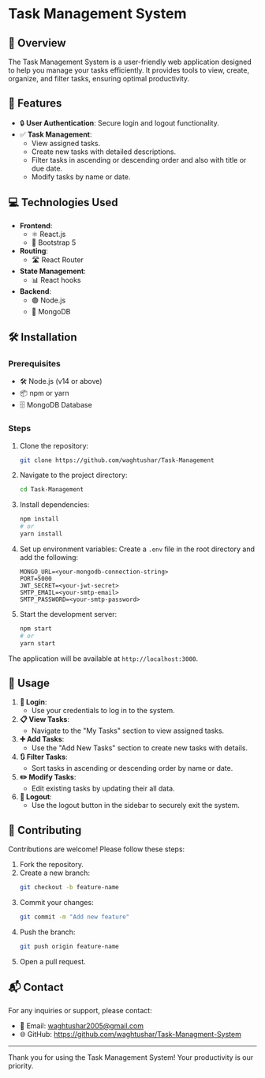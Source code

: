 # Task Management System

## 📝 Overview
The Task Management System is a user-friendly web application designed to help you manage your tasks efficiently. It provides tools to view, create, organize, and filter tasks, ensuring optimal productivity.

## 🌟 Features
- 🔒 **User Authentication**: Secure login and logout functionality.
- ✅ **Task Management**:
  - View assigned tasks.
  - Create new tasks with detailed descriptions.
  - Filter tasks in ascending or descending order and also with title or due date.
  - Modify tasks by name or date.

## 💻 Technologies Used
- **Frontend**:
  - ⚛️ React.js
  - 🎨 Bootstrap 5
- **Routing**:
  - 🛣️ React Router
- **State Management**:
  - 📊 React hooks
- **Backend**:
  - 🟢 Node.js
  - 🍃 MongoDB

## 🛠️ Installation

### Prerequisites
- 🛠️ Node.js (v14 or above)
- 📦 npm or yarn
- 🗄️ MongoDB Database

### Steps
1. Clone the repository:
   ```bash
   git clone https://github.com/waghtushar/Task-Management
   ```
2. Navigate to the project directory:
   ```bash
   cd Task-Management
   ```
3. Install dependencies:
   ```bash
   npm install
   # or
   yarn install
   ```
4. Set up environment variables:
   Create a `.env` file in the root directory and add the following:
   ```env
   MONGO_URL=<your-mongodb-connection-string>
   PORT=5000
   JWT_SECRET=<your-jwt-secret>
   SMTP_EMAIL=<your-smtp-email>
   SMTP_PASSWORD=<your-smtp-password>
   ```
5. Start the development server:
   ```bash
   npm start
   # or
   yarn start
   ```

The application will be available at `http://localhost:3000`.


## 🚀 Usage
1. **🔑 Login**:
   - Use your credentials to log in to the system.
2. **📋 View Tasks**:
   - Navigate to the "My Tasks" section to view assigned tasks.
3. **➕ Add Tasks**:
   - Use the "Add New Tasks" section to create new tasks with details.
4. **🔃 Filter Tasks**:
   - Sort tasks in ascending or descending order by name or date.
5. **✏️ Modify Tasks**:
   - Edit existing tasks by updating their all data.
6. **🚪 Logout**:
   - Use the logout button in the sidebar to securely exit the system.


## 🤝 Contributing
Contributions are welcome! Please follow these steps:
1. Fork the repository.
2. Create a new branch:
   ```bash
   git checkout -b feature-name
   ```
3. Commit your changes:
   ```bash
   git commit -m "Add new feature"
   ```
4. Push the branch:
   ```bash
   git push origin feature-name
   ```
5. Open a pull request.


## 📬 Contact
For any inquiries or support, please contact:
- 📧 Email: waghtushar2005@gmail.com
- 🌐 GitHub: https://github.com/waghtushar/Task-Managment-System

---

Thank you for using the Task Management System! Your productivity is our priority.


